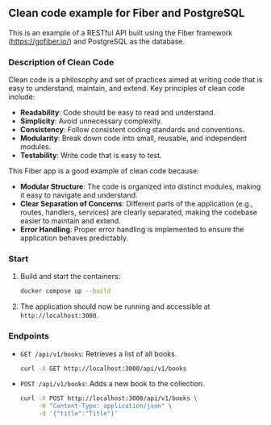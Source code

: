 ## Clean code example for Fiber and PostgreSQL

This is an example of a RESTful API built using the Fiber framework (https://gofiber.io/) and PostgreSQL as the database.

### Description of Clean Code

Clean code is a philosophy and set of practices aimed at writing code that is easy to understand, maintain, and extend. Key principles of clean code include:

- **Readability**: Code should be easy to read and understand.
- **Simplicity**: Avoid unnecessary complexity.
- **Consistency**: Follow consistent coding standards and conventions.
- **Modularity**: Break down code into small, reusable, and independent modules.
- **Testability**: Write code that is easy to test.

This Fiber app is a good example of clean code because:

- **Modular Structure**: The code is organized into distinct modules, making it easy to navigate and understand.
- **Clear Separation of Concerns**: Different parts of the application (e.g., routes, handlers, services) are clearly separated, making the codebase easier to maintain and extend.
- **Error Handling**: Proper error handling is implemented to ensure the application behaves predictably.

### Start

1. Build and start the containers:
    ```sh
    docker compose up --build
    ```

1. The application should now be running and accessible at `http://localhost:3000`.
   
### Endpoints

- `GET /api/v1/books`: Retrieves a list of all books.
  ```sh
  curl -X GET http://localhost:3000/api/v1/books
  ```

- `POST /api/v1/books`: Adds a new book to the collection.
  ```sh
  curl -X POST http://localhost:3000/api/v1/books \
       -H "Content-Type: application/json" \
       -d '{"title":"Title"}'
  ```
